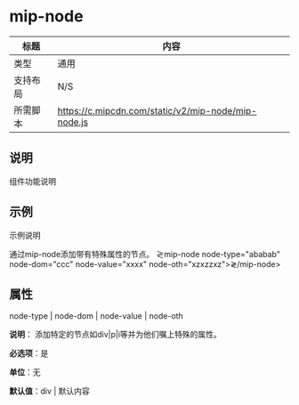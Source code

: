 # mip-node

标题|内容
----|----
类型|通用
支持布局|N/S
所需脚本| https://c.mipcdn.com/static/v2/mip-node/mip-node.js

## 说明

组件功能说明
## 示例

示例说明

通过mip-node添加带有特殊属性的节点。
&gl;mip-node node-type="ababab" node-dom="ccc" node-value="xxxx" node-oth="xzxzzxz"&gt;&gl;/mip-node&gt;
## 属性
node-type | node-dom | node-value | node-oth

**说明**：
添加特定的节点如div|p|i等并为他们嘱上特殊的属性。 

**必选项**：是

**单位**：无

**默认值**：div | 默认内容

